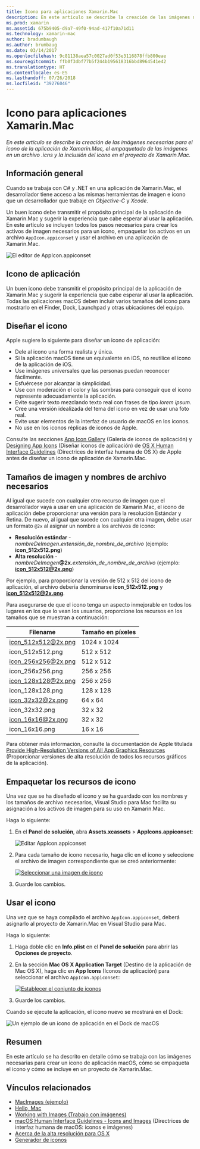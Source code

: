 ```yaml
---
title: Icono para aplicaciones Xamarin.Mac
description: En este artículo se describe la creación de las imágenes necesarias para el icono de la aplicación de Xamarin.Mac, el empaquetado de las imágenes en un archivo .icns y la inclusión del icono en el proyecto de Xamarin.Mac.
ms.prod: xamarin
ms.assetid: 675b9405-d9a7-49f0-94ad-417f10a71d11
ms.technology: xamarin-mac
author: bradumbaugh
ms.author: brumbaug
ms.date: 03/14/2017
ms.openlocfilehash: 9c81138aea57c0027ad0f53e3116878ffb800eae
ms.sourcegitcommit: ffb0f3dbf77b5f244b195618316bbd8964541e42
ms.translationtype: HT
ms.contentlocale: es-ES
ms.lasthandoff: 07/26/2018
ms.locfileid: "39276046"
---
```

# <a name="application-icon-for-xamarinmac-apps"></a>Icono para aplicaciones Xamarin.Mac

_En este artículo se describe la creación de las imágenes necesarias para el icono de la aplicación de Xamarin.Mac, el empaquetado de las imágenes en un archivo .icns y la inclusión del icono en el proyecto de Xamarin.Mac._


## <a name="overview"></a>Información general

Cuando se trabaja con C# y .NET en una aplicación de Xamarin.Mac, el desarrollador tiene acceso a las mismas herramientas de imagen e icono que un desarrollador que trabaje en *Objective-C* y *Xcode*.

Un buen icono debe transmitir el propósito principal de la aplicación de Xamarin.Mac y sugerir la experiencia que cabe esperar al usar la aplicación. En este artículo se incluyen todos los pasos necesarios para crear los activos de imagen necesarios para un icono, empaquetar los activos en un archivo `AppIcon.appiconset` y usar el archivo en una aplicación de Xamarin.Mac.

![El editor de AppIcon.appiconset](app-icon-images/intro01.png "El editor de AppIcon.appiconset")


## <a name="application-icon"></a>Icono de aplicación

Un buen icono debe transmitir el propósito principal de la aplicación de Xamarin.Mac y sugerir la experiencia que cabe esperar al usar la aplicación. Todas las aplicaciones macOS deben incluir varios tamaños del icono para mostrarlo en el Finder, Dock, Launchpad y otras ubicaciones del equipo.


## <a name="designing-the-icon"></a>Diseñar el icono

Apple sugiere lo siguiente para diseñar un icono de aplicación:

- Dele al icono una forma realista y única.
- Si la aplicación macOS tiene un equivalente en iOS, no reutilice el icono de la aplicación de iOS.
- Use imágenes universales que las personas puedan reconocer fácilmente.
- Esfuércese por alcanzar la simplicidad.
- Use con moderación el color y las sombras para conseguir que el icono represente adecuadamente la aplicación.
- Evite sugerir texto mezclando texto real con frases de tipo _lorem ipsum_.
- Cree una versión idealizada del tema del icono en vez de usar una foto real.
- Evite usar elementos de la interfaz de usuario de macOS en los iconos.
- No use en los iconos réplicas de iconos de Apple.

Consulte las secciones [App Icon Gallery](https://developer.apple.com/library/mac/documentation/UserExperience/Conceptual/OSXHIGuidelines/Gallery.html#//apple_ref/doc/uid/20000957-CH88-SW1) (Galería de iconos de aplicación) y [Designing App Icons](https://developer.apple.com/library/mac/documentation/UserExperience/Conceptual/OSXHIGuidelines/Designing.html#//apple_ref/doc/uid/20000957-CH87-SW1) (Diseñar iconos de aplicación) de [OS X Human Interface Guidelines](https://developer.apple.com/library/mac/documentation/UserExperience/Conceptual/OSXHIGuidelines/) (Directrices de interfaz humana de OS X) de Apple antes de diseñar un icono de aplicación de Xamarin.Mac.


## <a name="required-image-sizes-and-filenames"></a>Tamaños de imagen y nombres de archivo necesarios

Al igual que sucede con cualquier otro recurso de imagen que el desarrollador vaya a usar en una aplicación de Xamarin.Mac, el icono de aplicación debe proporcionar una versión para la resolución Estándar y Retina. De nuevo, al igual que sucede con cualquier otra imagen, debe usar un formato `@2x` al asignar un nombre a los archivos de icono:

- **Resolución estándar**  - _nombreDeImagen_**.**_extensión_de_nombre_de_archivo_ (ejemplo: **icon_512x512.png**)
- **Alta resolución**  - _nombreDeImagen_**@2x.**_extensión_de_nombre_de_archivo_ (ejemplo: **icon_512x512@2x.png**)

Por ejemplo, para proporcionar la versión de 512 x 512 del icono de aplicación, el archivo debería denominarse **icon_512x512.png** y **icon_512x512@2x.png**.

Para asegurarse de que el icono tenga un aspecto inmejorable en todos los lugares en los que lo vean los usuarios, proporcione los recursos en los tamaños que se muestran a continuación:

|Filename|Tamaño en píxeles|
|---|---|
|icon_512x512@2x.png|1024 x 1024|
|icon_512x512.png|512 x 512|
|icon_256x256@2x.png|512 x 512|
|icon_256x256.png|256 x 256|
|icon_128x128@2x.png|256 x 256|
|icon_128x128.png|128 x 128|
|icon_32x32@2x.png|64 x 64|
|icon_32x32.png|32 x 32|
|icon_16x16@2x.png|32 x 32|
|icon_16x16.png|16 x 16|

Para obtener más información, consulte la documentación de Apple titulada [Provide High-Resolution Versions of All App Graphics Resources](https://developer.apple.com/library/mac/documentation/GraphicsAnimation/Conceptual/HighResolutionOSX/Optimizing/Optimizing.html#//apple_ref/doc/uid/TP40012302-CH7-SW3) (Proporcionar versiones de alta resolución de todos los recursos gráficos de la aplicación).


## <a name="packaging-the-icon-resources"></a>Empaquetar los recursos de icono

Una vez que se ha diseñado el icono y se ha guardado con los nombres y los tamaños de archivo necesarios, Visual Studio para Mac facilita su asignación a los activos de imagen para su uso en Xamarin.Mac.

Haga lo siguiente:

1. En el **Panel de solución**, abra **Assets.xcassets** > **AppIcons.appiconset**: 

    ![Editar AppIcon.appiconset](app-icon-images/intro01.png "Editar AppIcon.appiconset")
2. Para cada tamaño de icono necesario, haga clic en el icono y seleccione el archivo de imagen correspondiente que se creó anteriormente: 

    [![Seleccionar una imagen de icono](app-icon-images/intro02.png "Seleccionar una imagen de icono")](app-icon-images/intro02-large.png#lightbox)
3. Guarde los cambios.


## <a name="using-the-icon"></a>Usar el icono

Una vez que se haya compilado el archivo `AppIcon.appiconset`, deberá asignarlo al proyecto de Xamarin.Mac en Visual Studio para Mac.

Haga lo siguiente:

1. Haga doble clic en **Info.plist** en el **Panel de solución** para abrir las **Opciones de proyecto**.
2. En la sección **Mac OS X Application Target** (Destino de la aplicación de Mac OS X), haga clic en **App Icons** (Iconos de aplicación) para seleccionar el archivo `AppIcon.appiconset`: 

    [![Establecer el conjunto de iconos](app-icon-images/icon01.png "Establecer el conjunto de iconos")](app-icon-images/icon01-large.png#lightbox)
3. Guarde los cambios.

Cuando se ejecute la aplicación, el icono nuevo se mostrará en el Dock:

![Un ejemplo de un icono de aplicación en el Dock de macOS](app-icon-images/icon04.png "Un ejemplo de un icono de aplicación en el Dock de macOS")


## <a name="summary"></a>Resumen

En este artículo se ha descrito en detalle cómo se trabaja con las imágenes necesarias para crear un icono de aplicación macOS, cómo se empaqueta el icono y cómo se incluye en un proyecto de Xamarin.Mac.


## <a name="related-links"></a>Vínculos relacionados

- [MacImages (ejemplo)](https://developer.xamarin.com/samples/mac/MacImages/)
- [Hello, Mac](~/mac/get-started/hello-mac.md)
- [Working with Images (Trabajo con imágenes)](~/mac/app-fundamentals/image.md)
- [macOS Human Interface Guidelines - Icons and Images](https://developer.apple.com/macos/human-interface-guidelines/icons-and-images/image-size-and-resolution/) (Directrices de interfaz humana de macOS: iconos e imágenes)
- [Acerca de la alta resolución para OS X](https://developer.apple.com/library/content/documentation/GraphicsAnimation/Conceptual/HighResolutionOSX/Introduction/Introduction.html)
- [Generador de iconos](https://itunes.apple.com/us/app/icns-builder/id554660130?mt=12)
